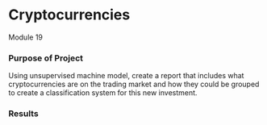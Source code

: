 # Cryptocurrencies
Module 19
### Purpose of Project
Using unsupervised machine model, create a report that includes what cryptocurrencies are on the trading market and how they could be grouped to create a classification system for this new investment.
### Results
